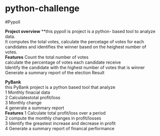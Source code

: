 # python-challenge
 #Pypoll

**Project overview**
**this pypoll is project is a python- based tool to analyze data.    
It computes the total votes, calculate the percetage of votes for each candidates and identifies the winner based on the heighest number of votes.   
**Features**
Count the total number of votes  
calculate the percentage of votes each candidate receive  
Identify the candidate with the highest number of votes that is winner  
Generate a summary report of the election Result  


**PyBank**  
this PyBank project is a python based tool that analyze   
 1  Monthly finacial data  
 2  Calculatestotal profit/loss   
 3  Monthly change  
 4 generate a summary report  
**Features**
1 Calculate total profit/loss over a period  
2 compute the monthly changes in profit/losses  
3 Identify the greastest increase and decrease in profit  
4 Generate a summary report of financal performance   




